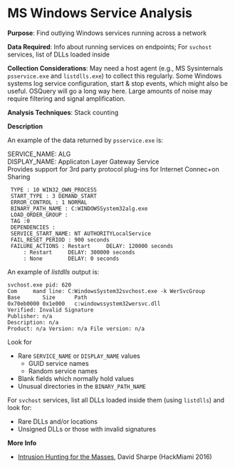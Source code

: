 # MS Windows Service Analysis

**Purpose**: Find outlying Windows services running across a network

**Data Required**: Info about running services on endpoints; For `svchost` services, list of DLLs loaded inside

**Collection Considerations**: May need a host agent (e.g., MS Sysinternals `psservice.exe` and `listdlls.exe`) to collect this regularly.  Some Windows systems log service configuration, start & stop events, which might also be useful.  OSQuery will go a long way here.  Large amounts of noise may require filtering and signal amplification.

**Analysis Techniques**: Stack counting

**Description**

An example of the data returned by `psservice.exe` is:

  SERVICE_NAME: ALG  
  DISPLAY_NAME: Applicaton Layer Gateway Service  
  Provides support for 3rd party protocol plug-ins for Internet Connec+on Sharing

     TYPE : 10 WIN32_OWN_PROCESS
     START_TYPE : 3 DEMAND_START
     ERROR_CONTROL : 1 NORMAL
     BINARY_PATH_NAME : C:WINDOWSSystem32alg.exe
     LOAD_ORDER_GROUP :
     TAG :0
     DEPENDENCIES :
     SERVICE_START_NAME: NT AUTHORITYLocalService
     FAIL_RESET_PERIOD : 900 seconds
     FAILURE_ACTIONS : Restart     DELAY: 120000 seconds
         : Restart     DELAY: 300000 seconds
         : None        DELAY: 0 seconds

An example of _listdlls_ output is:

	svchost.exe pid: 620
	Com		mand line: C:WindowsSystem32svchost.exe -k WerSvcGroup
	Base       Size      Path
	0x70eb0000 0x1e000   c:windowssystem32wersvc.dll
	Verified: Invalid Signature
	Publisher: n/a  
	Description: n/a  
	Product: n/a Version: n/a File version: n/a

Look for 

* Rare `SERVICE_NAME` or `DISPLAY_NAME` values
    * GUID service names
    * Random service names
* Blank fields which normally hold values
* Unusual directories in the `BINARY_PATH_NAME`

For `svchost` services, list all DLLs loaded inside them (using `listdlls`) and look for:

* Rare DLLs and/or locations
* Unsigned DLLs or those with invalid signatures

**More Info**

* [Intrusion Hunting for the Masses](https://www.youtube.com/watch?v=YLgycMCPo4c), David Sharpe (HackMiami 2016)




